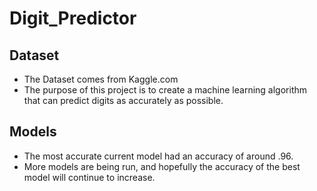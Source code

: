 # Digit_Predictor

## Dataset
- The Dataset comes from Kaggle.com
- The purpose of this project is to create a machine learning algorithm that can predict digits as accurately as possible.

## Models
- The most accurate current model had an accuracy of around .96.
- More models are being run, and hopefully the accuracy of the best model will continue to increase.